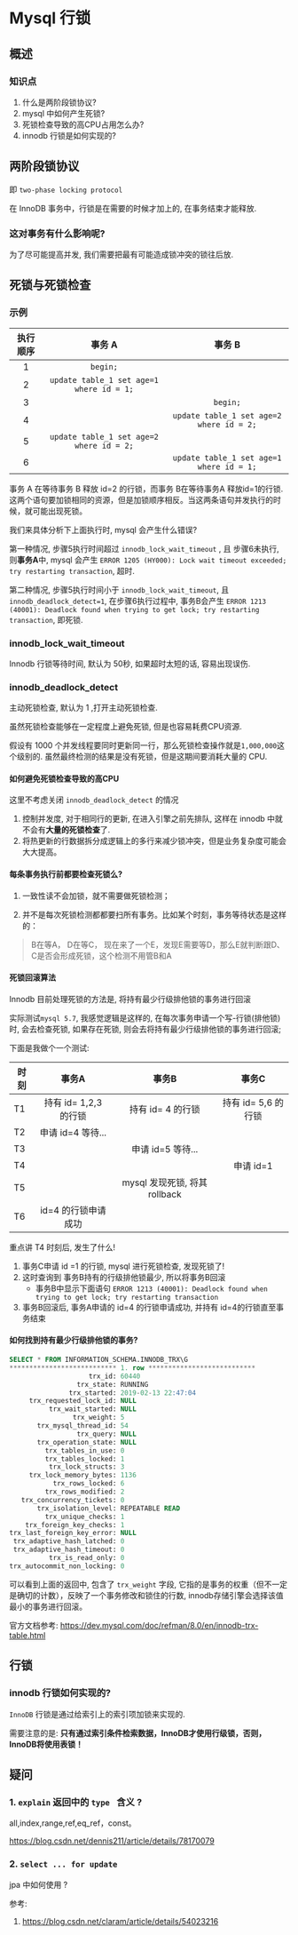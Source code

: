 # Mysql 行锁

## 概述

### 知识点

1. 什么是两阶段锁协议? 
2. mysql 中如何产生死锁?
3. 死锁检查导致的高CPU占用怎么办?
4. innodb 行锁是如何实现的?

## 两阶段锁协议 

即 `two-phase locking protocol`

在 InnoDB 事务中，行锁是在需要的时候才加上的, 在事务结束才能释放.

### 这对事务有什么影响呢?

为了尽可能提高并发, 我们需要把最有可能造成锁冲突的锁往后放.

## 死锁与死锁检查

### 示例

| 执行顺序 |                  事务 A                  |                  事务 B                  |
| :------: | :--------------------------------------: | :--------------------------------------: |
|    1     |                 `begin;`                 |                                          |
|    2     | `update table_1 set age=1 where id = 1;` |                                          |
|    3     |                                          |                 `begin;`                 |
|    4     |                                          | `update table_1 set age=2 where id = 2;` |
|    5     | `update table_1 set age=2 where id = 2;` |                                          |
|    6     |                                          | `update table_1 set age=1 where id = 1;` |

事务 A 在等待事务 B 释放 id=2 的行锁，而事务 B在等待事务A 释放id=1的行锁. 这两个语句要加锁相同的资源，但是加锁顺序相反。当这两条语句并发执行的时候，就可能出现死锁。

我们来具体分析下上面执行时, mysql 会产生什么错误?

第一种情况,  步骤5执行时间超过 `innodb_lock_wait_timeout` , 且 步骤6未执行, 则**事务A**中,  mysql 会产生 `ERROR 1205 (HY000): Lock wait timeout exceeded; try restarting transaction`, 超时.

第二种情况, 步骤5执行时间小于 `innodb_lock_wait_timeout`, 且`innodb_deadlock_detect=1`, 在步骤6执行过程中, 事务B会产生 `ERROR 1213 (40001): Deadlock found when trying to get lock; try restarting transaction`, 即死锁.

### innodb_lock_wait_timeout

Innodb 行锁等待时间, 默认为 50秒, 如果超时太短的话, 容易出现误伤. 

### innodb_deadlock_detect

主动死锁检查, 默认为 1 ,打开主动死锁检查.

虽然死锁检查能够在一定程度上避免死锁, 但是也容易耗费CPU资源.

假设有 1000 个并发线程要同时更新同一行，那么死锁检查操作就是` 1,000,000 `这个级别的. 虽然最终检测的结果是没有死锁，但是这期间要消耗大量的 CPU. 

#### 如何避免死锁检查导致的高CPU

这里不考虑关闭 `innodb_deadlock_detect` 的情况

1. 控制并发度, 对于相同行的更新, 在进入引擎之前先排队, 这样在 innodb 中就不会有**大量的死锁检查**了.
2. 将热更新的行数据拆分成逻辑上的多行来减少锁冲突，但是业务复杂度可能会大大提高。

#### 每条事务执行前都要检查死锁么?

1. 一致性读不会加锁，就不需要做死锁检测；

2. 并不是每次死锁检测都都要扫所有事务。比如某个时刻，事务等待状态是这样的：

> B在等A，
> D在等C，
> 现在来了一个E，发现E需要等D，那么E就判断跟D、C是否会形成死锁，这个检测不用管B和A


#### 死锁回滚算法

Innodb 目前处理死锁的方法是, 将持有最少行级排他锁的事务进行回滚

实际测试`mysql 5.7`, 我感觉逻辑是这样的, 在每次事务申请一个写-行锁(排他锁)时, 会去检查死锁, 如果存在死锁, 则会去将持有最少行级排他锁的事务进行回滚;

下面是我做个一个测试:

| 时刻 |         事务A         |             事务B              |        事务C        |
| ---- | :-------------------: | :----------------------------: | :-----------------: |
| T1   | 持有 id= 1,2,3 的行锁 |       持有 id= 4 的行锁        | 持有 id= 5,6 的行锁 |
| T2   |   申请 id=4 等待...   |                                |                     |
| T3   |                       |       申请 id=5  等待...       |                     |
| T4   |                       |                                |      申请 id=1      |
| T5   |                       | mysql 发现死锁, 将其  rollback |                     |
| T6   |  id=4 的行锁申请成功  |                                |                     |

重点讲 T4 时刻后, 发生了什么!

1. 事务C申请 id =1 的行锁, mysql 进行死锁检查, 发现死锁了! 
2. 这时查询到 事务B持有的行级排他锁最少, 所以将事务B回滚
   - 事务B中显示下面语句 `ERROR 1213 (40001): Deadlock found when trying to get lock; try restarting transaction`
3. 事务B回滚后, 事务A申请的 id=4 的行锁申请成功, 并持有 id=4的行锁直至事务结束

#### 如何找到持有最少行级排他锁的事务?

```sql
SELECT * FROM INFORMATION_SCHEMA.INNODB_TRX\G
*************************** 1. row ***************************
                    trx_id: 60440
                 trx_state: RUNNING
               trx_started: 2019-02-13 22:47:04
     trx_requested_lock_id: NULL
          trx_wait_started: NULL
                trx_weight: 5
       trx_mysql_thread_id: 54
                 trx_query: NULL
       trx_operation_state: NULL
         trx_tables_in_use: 0
         trx_tables_locked: 1
          trx_lock_structs: 3
     trx_lock_memory_bytes: 1136
           trx_rows_locked: 6
         trx_rows_modified: 2
   trx_concurrency_tickets: 0
       trx_isolation_level: REPEATABLE READ
         trx_unique_checks: 1
    trx_foreign_key_checks: 1
trx_last_foreign_key_error: NULL
 trx_adaptive_hash_latched: 0
 trx_adaptive_hash_timeout: 0
          trx_is_read_only: 0
trx_autocommit_non_locking: 0
```

可以看到上面的返回中, 包含了 `trx_weight` 字段, 它指的是事务的权重（但不一定是确切的计数），反映了一个事务修改和锁住的行数, innodb存储引擎会选择该值最小的事务进行回滚。

官方文档参考: https://dev.mysql.com/doc/refman/8.0/en/innodb-trx-table.html


## 行锁

### innodb 行锁如何实现的?

`InnoDB` 行锁是通过给索引上的索引项加锁来实现的. 

需要注意的是: **只有通过索引条件检索数据，InnoDB才使用行级锁，否则，InnoDB将使用表锁！**

## 疑问

### 1. `explain` 返回中的 `type ` 含义 ?

all,index,range,ref,eq_ref，const。

https://blog.csdn.net/dennis211/article/details/78170079

### 2. `select ... for update  `

jpa 中如何使用 ? 

参考: 

1. https://blog.csdn.net/claram/article/details/54023216

